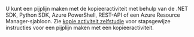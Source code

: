 <!--
    Separate the generic "Getting started" paragraph from each connector-* article in azure-docs-pr/articles/data-factory/ to ease future central update.
-->
U kunt een pijplijn maken met de kopieeractiviteit met behulp van de .NET SDK, Python SDK, Azure PowerShell, REST-API of een Azure Resource Manager-sjabloon. Zie [kopie activiteit zelfstudie](../articles/data-factory/quickstart-create-data-factory-dot-net.md) voor stapsgewijze instructies voor een pijplijn maken met een kopieeractiviteit.
